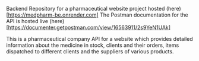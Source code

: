 Backend Repository for a pharmaceutical website project hosted (here)[https://medpharm-be.onrender.com]
The Postman documentation for the API is hosted live (here)[https://documenter.getpostman.com/view/16563911/2s9YeN1UAk]

This is a pharmaceutical company API for a website which provides detailed information about the medicine in stock, clients and their orders, items dispatched to different clients and the suppliers of various products.